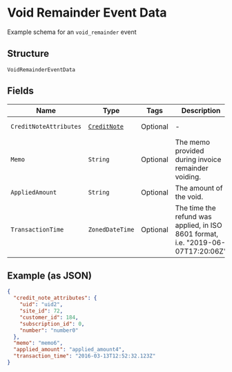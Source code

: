
# Void Remainder Event Data

Example schema for an `void_remainder` event

## Structure

`VoidRemainderEventData`

## Fields

| Name | Type | Tags | Description | Getter | Setter |
|  --- | --- | --- | --- | --- | --- |
| `CreditNoteAttributes` | [`CreditNote`](../../doc/models/credit-note.md) | Optional | - | CreditNote getCreditNoteAttributes() | setCreditNoteAttributes(CreditNote creditNoteAttributes) |
| `Memo` | `String` | Optional | The memo provided during invoice remainder voiding. | String getMemo() | setMemo(String memo) |
| `AppliedAmount` | `String` | Optional | The amount of the void. | String getAppliedAmount() | setAppliedAmount(String appliedAmount) |
| `TransactionTime` | `ZonedDateTime` | Optional | The time the refund was applied, in ISO 8601 format, i.e. "2019-06-07T17:20:06Z" | ZonedDateTime getTransactionTime() | setTransactionTime(ZonedDateTime transactionTime) |

## Example (as JSON)

```json
{
  "credit_note_attributes": {
    "uid": "uid2",
    "site_id": 72,
    "customer_id": 184,
    "subscription_id": 0,
    "number": "number0"
  },
  "memo": "memo6",
  "applied_amount": "applied_amount4",
  "transaction_time": "2016-03-13T12:52:32.123Z"
}
```

